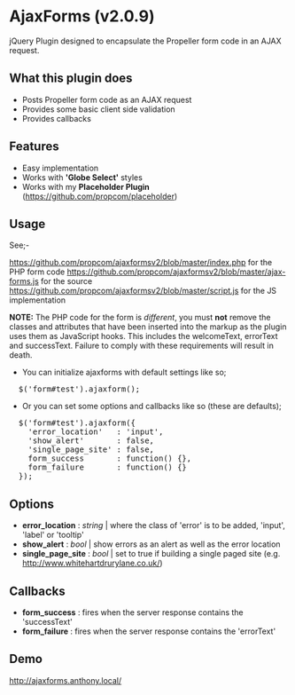 AjaxForms (v2.0.9)
================

jQuery Plugin designed to encapsulate the Propeller form code in an AJAX request.

What this plugin does
---------------------

- Posts Propeller form code as an AJAX request
- Provides some basic client side validation
- Provides callbacks

Features
--------

- Easy implementation
- Works with **'Globe Select'** styles
- Works with my **Placeholder Plugin** (https://github.com/propcom/placeholder)


Usage
-----

See;-

https://github.com/propcom/ajaxformsv2/blob/master/index.php for the PHP form code
https://github.com/propcom/ajaxformsv2/blob/master/ajax-forms.js for the source
https://github.com/propcom/ajaxformsv2/blob/master/script.js for the JS implementation

**NOTE:** The PHP code for the form is *different*, you must **not** remove the classes and attributes that have been inserted into the markup as the plugin uses them as JavaScript hooks. This includes the welcomeText, errorText and successText. Failure to comply with these requirements will result in death. 

- You can initialize ajaxforms with default settings like so;

<pre>
  $('form#test').ajaxform();
</pre>

- Or you can set some options and callbacks like so (these are defaults);

<pre>
  $('form#test').ajaxform({
    'error_location'   : 'input',
  	'show_alert'       : false,
  	'single_page_site' : false,
    form_success       : function() {},
    form_failure       : function() {}
  });
</pre>

Options
-----------------------

  - **error_location**   : *string* | where the class of 'error' is to be added, 'input', 'label' or 'tooltip' 
  - **show_alert**       : *bool* | show errors as an alert as well as the error location
  - **single_page_site** : *bool* | set to true if building a single paged site (e.g. http://www.whitehartdrurylane.co.uk/)
 
Callbacks
-----------------------
 
  - **form_success** : fires when the server response contains the 'successText'
  - **form_failure** : fires when the server response contains the 'errorText' 

Demo
-----------------------

http://ajaxforms.anthony.local/
